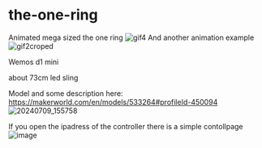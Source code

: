 # the-one-ring
Animated mega sized the one ring
![gif4](https://github.com/christoferjh/the-one-ring/assets/18284010/54876285-31c4-4231-8025-8f2eeb2e241b)
And another animation example
![gif2croped](https://github.com/christoferjh/the-one-ring/assets/18284010/1ff47728-7d2a-474f-bfb9-f73cf370d8e4)


Wemos d1 mini

about 73cm led sling

Model and some description here: 
https://makerworld.com/en/models/533264#profileId-450094
![20240709_155758](https://github.com/christoferjh/the-one-ring/assets/18284010/37c7ac63-a2a1-4108-9773-2521c9170fe5)

If you open the ipadress of the controller there is a simple contollpage
![image](https://github.com/christoferjh/the-one-ring/assets/18284010/0582cd41-96f0-405f-a511-105f65163e06)
